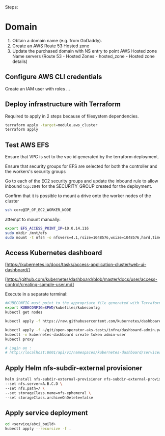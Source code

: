 Steps:

# Domain

1. Obtain a domain name (e.g. from GoDaddy).
2. Create an AWS Route 53 Hosted zone
3. Update the purchased domain with NS entry to point AWS Hosted zone Name servers (Route 53 - Hosted Zones - hosted_zone - Hosted zone details)

## Configure AWS CLI credentials

Create an IAM user with roles ... 

## Deploy infrastructure with Terraform

Required to apply in 2 steps because of filesystem dependencies.

```bash
terraform apply -target=module.aws_cluster
terraform apply
```

## Test AWS EFS

Ensure that VPC is set to the vpc id generated by the terraform deployment.

Ensure that security groups for EFS are selected for both the controller and the workers's security groups

Go to each of the EC2 security groups and update the inbound rule to allow
inbound `tcp:2049` for the SECURITY_GROUP created for the deployment.

Confirm that it is possible to mount a drive onto the worker nodes of the cluster

```bash
ssh core@IP_OF_EC2_WORKER_NODE
```

attempt to mount manually:

```bash
export EFS_ACCESS_POINT_IP=10.0.14.116
sudo mkdir /mnt/efs
sudo mount -t nfs4 -o nfsvers=4.1,rsize=1048576,wsize=1048576,hard,timeo=600,retrans=2,noresvport $EFS_ACCESS_POINT_IP:/ /mnt/efs

```

## Access Kubernetes dashboard



[https://kubernetes.io/docs/tasks/access-application-cluster/web-ui-dashboard/]

[https://github.com/kubernetes/dashboard/blob/master/docs/user/access-control/creating-sample-user.md]

Execute in a separate terminal:

```bash
#KUBECONFIG must point to the appropriate file generated with Terraform. See main.tf.
export KUBECONFIG=$PWD/kubefiles/kubeconfig
kubectl get nodes

kubectl apply -f https://raw.githubusercontent.com/kubernetes/dashboard/v2.7.0/aio/deploy/recommended.yaml

kubectl apply -f ~/git/open-operator-aks-tests/infra/dashboard-admin.yaml 
kubectl -n kubernetes-dashboard create token admin-user
kubectl proxy

# Login on :
# http://localhost:8001/api/v1/namespaces/kubernetes-dashboard/services/https:kubernetes-dashboard:/proxy/.
```

## Apply Helm nfs-subdir-external provisioner

```bash
helm install nfs-subdir-external-provisioner nfs-subdir-external-provisioner/nfs-subdir-external-provisioner \
--set nfs.server=A.B.C.D \
--set nfs.path=/ \
--set storageClass.name=nfs-ephemeral \
--set storageClass.archiveOnDelete=false
```

## Apply service deployment

```bash
cd <service/abci_build>
kubectl apply --recursive -f .
```



